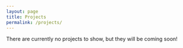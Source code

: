 ```yaml
---
layout: page
title: Projects
permalink: /projects/
---
```


There are currently no projects to show, but they will be coming soon!
